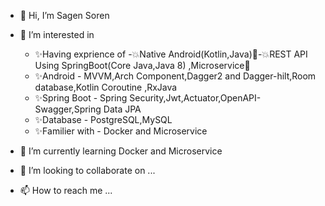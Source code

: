 - 👋 Hi, I’m Sagen Soren
- 👀 I’m interested in
     - ✨Having exprience of -💥Native Android(Kotlin,Java)💪-💥REST API Using SpringBoot(Core Java,Java 8) ,Microservice💪
     - ✨Android - MVVM,Arch Component,Dagger2 and Dagger-hilt,Room database,Kotlin Coroutine ,RxJava
     - ✨Spring Boot - Spring Security,Jwt,Actuator,OpenAPI-Swagger,Spring Data JPA
     - ✨Database - PostgreSQL,MySQL
     - ✨Familier with - Docker and Microservice
                    
- 🌱 I’m currently learning Docker and Microservice
- 💞️ I’m looking to collaborate on ...
- 📫 How to reach me ...

<!---
SSBsoren/SSBsoren is a ✨ special ✨ repository because its `README.md` (this file) appears on your GitHub profile.
You can click the Preview link to take a look at your changes.
--->
